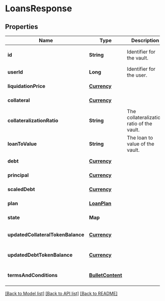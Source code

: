 # LoansResponse
## Properties

| Name | Type | Description | Notes |
|------------ | ------------- | ------------- | -------------|
| **id** | **String** | Identifier for the vault. | [optional] [default to null] |
| **userId** | **Long** | Identifier for the user. | [default to null] |
| **liquidationPrice** | [**Currency**](Currency.md) |  | [default to null] |
| **collateral** | [**Currency**](Currency.md) |  | [default to null] |
| **collateralizationRatio** | **String** | The collateralization ratio of the vault. | [default to null] |
| **loanToValue** | **String** | The loan to value of the vault. | [default to null] |
| **debt** | [**Currency**](Currency.md) |  | [default to null] |
| **principal** | [**Currency**](Currency.md) |  | [default to null] |
| **scaledDebt** | [**Currency**](Currency.md) |  | [default to null] |
| **plan** | [**LoanPlan**](LoanPlan.md) |  | [default to null] |
| **state** | **Map** |  | [default to null] |
| **updatedCollateralTokenBalance** | [**Currency**](Currency.md) |  | [optional] [default to null] |
| **updatedDebtTokenBalance** | [**Currency**](Currency.md) |  | [optional] [default to null] |
| **termsAndConditions** | [**BulletContent**](BulletContent.md) |  | [optional] [default to null] |

[[Back to Model list]](../README.md#documentation-for-models) [[Back to API list]](../README.md#documentation-for-api-endpoints) [[Back to README]](../README.md)

